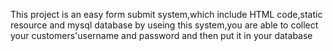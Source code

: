 This project is an easy form submit system,which include HTML code,static resource and mysql database
by useing this system,you are able to collect your customers'username and password and then put it in your database
